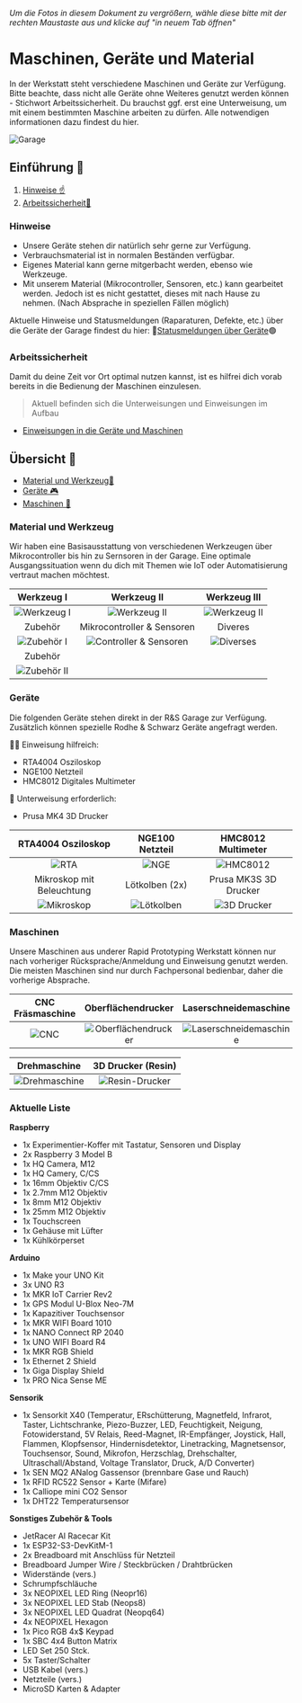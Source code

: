 *Um die Fotos in diesem Dokument zu vergrößern, wähle diese bitte mit der rechten Maustaste aus und klicke auf "in neuem Tab öffnen"*

# Maschinen, Geräte und Material

In der Werkstatt steht verschiedene Maschinen und Geräte zur Verfügung. Bitte beachte, dass nicht alle Geräte ohne Weiteres genutzt werden können - Stichwort Arbeitssicherheit. Du brauchst ggf. erst eine Unterweisung, um mit einem bestimmten Maschine arbeiten zu dürfen. Alle notwendigen informationen dazu findest du hier.

![Garage](https://github.com/Rohde-Schwarz-Garage/.github/blob/main/ressources/pictures/Garage_04.png?raw=true)

## Einführung 🚀

1. [Hinweise ☝️](#Hinweise)
2. [Arbeitssicherheit🧷](#Arbeitssicherheit)

### Hinweise

- Unsere Geräte stehen dir natürlich sehr gerne zur Verfügung. 
- Verbrauchsmaterial ist in normalen Beständen verfügbar. 
- Eigenes Material kann gerne mitgerbacht werden, ebenso wie Werkzeuge.
- Mit unserem Material (Mikrocontroller, Sensoren, etc.) kann gearbeitet werden. Jedoch ist es nicht gestattet, dieses mit nach Hause zu nehmen. (Nach Absprache in speziellen Fällen möglich)

Aktuelle Hinweise und Statusmeldungen (Raparaturen, Defekte, etc.) über die Geräte der Garage findest du hier:
🛑[Statusmeldungen über Geräte](https://github.com/orgs/Rohde-Schwarz-Garage/discussions/categories/statusmeldungen)🟢

### Arbeitssicherheit

Damit du deine Zeit vor Ort optimal nutzen kannst, ist es hilfrei dich vorab bereits in die Bedienung der Maschinen einzulesen. 

>Aktuell befinden sich die Unterweisungen und Einweisungen im Aufbau

- [Einweisungen in die Geräte und Maschinen](https://elearning-poc.rohde-schwarz.com/course/index.php?categoryid=9)

## Übersicht 👀

- [Material und Werkzeug🧱](#Material-und-Werkzeug)
- [Geräte 🎮](#Geräte)
- [Maschinen 🥽](#Maschinen)

### Material und Werkzeug

Wir haben eine Basisausstattung von verschiedenen Werkzeugen über Mikrocontroller bis hin zu Sernsoren in der Garage. Eine optimale Ausgangssituation wenn du dich mit Themen wie IoT oder Automatisierung vertraut machen möchtest.

| Werkzeug I | Werkzeug II | Werkzeug III |
| :---: | :---: | :---: |
| ![Werkzeug I](https://github.com/Rohde-Schwarz-Garage/.github/blob/main/ressources/pictures/Garage_Werkzeug_01.png?raw=true) | ![Werkzeug II](https://github.com/Rohde-Schwarz-Garage/.github/blob/main/ressources/pictures/Garage_Werkzeug_02.png?raw=true) | ![Werkzeug II](https://github.com/Rohde-Schwarz-Garage/.github/blob/main/ressources/pictures/Garage_Werkzeug_03.png?raw=true) |
| Zubehör | Mikrocontroller & Sensoren | Diveres |
| ![Zubehör I](https://github.com/Rohde-Schwarz-Garage/.github/blob/main/ressources/pictures/Garage_Zubehoer_01.png?raw=true) | ![Controller & Sensoren](https://github.com/Rohde-Schwarz-Garage/.github/blob/main/ressources/pictures/Garage_Zubehoer_02.png?raw=true) | ![Diverses](https://github.com/Rohde-Schwarz-Garage/.github/blob/main/ressources/pictures/Garage_Zubehoer_03.png?raw=true) |
 |Zubehör |  |  |
 | ![Zubehör II](https://github.com/Rohde-Schwarz-Garage/.github/blob/main/ressources/pictures/Garage_Zubehoer_04.png?raw=true)

### Geräte

Die folgenden Geräte stehen direkt in der R&S Garage zur Verfügung. Zusätzlich können spezielle Rodhe & Schwarz Geräte angefragt werden.

👩‍🏫 Einweisung hilfreich:

- RTA4004 Osziloskop
- NGE100 Netzteil
- HMC8012 Digitales Multimeter

📘 Unterweisung erforderlich:

- Prusa MK4 3D Drucker

| RTA4004 Osziloskop | NGE100 Netzteil | HMC8012 Multimeter |
| :---: | :---: | :---: |
| ![RTA](https://github.com/Rohde-Schwarz-Garage/.github/blob/main/ressources/pictures/Garage_RTA4004_Osziloskop.png?raw=true) | ![NGE](https://github.com/Rohde-Schwarz-Garage/.github/blob/main/ressources/pictures/Garage_NGE100_Netzteil.png?raw=true) | ![HMC8012](https://github.com/Rohde-Schwarz-Garage/.github/blob/main/ressources/pictures/Garage_HMC8012_Digitales_Multimeter.png?raw=true) |
| Mikroskop mit Beleuchtung | Lötkolben (2x) | Prusa MK3S 3D Drucker |
| ![Mikroskop](https://github.com/Rohde-Schwarz-Garage/.github/blob/main/ressources/pictures/Garage_Mikroskop.png?raw=true) | ![Lötkolben](https://github.com/Rohde-Schwarz-Garage/.github/blob/main/ressources/pictures/Garage_Loetkolben.png?raw=true) | ![3D Drucker](https://github.com/Rohde-Schwarz-Garage/.github/blob/main/ressources/pictures/Garage_3D_Drucker_01.png?raw=true) |



### Maschinen

Unsere Maschinen aus underer Rapid Prototyping Werkstatt können nur nach vorheriger Rücksprache/Anmeldung und Einweisung genutzt werden. Die meisten Maschinen sind nur durch Fachpersonal bedienbar, daher die vorherige Absprache.

| CNC Fräsmaschine | Oberflächendrucker | Laserschneidemaschine | Standbohrmaschine |
| :---: | :---: | :---: | :---: |
| ![CNC](https://github.com/Rohde-Schwarz-Garage/.github/blob/main/ressources/pictures/Garage_CNC_Fraese.png?raw=true) | ![Oberflächendrucker](https://github.com/Rohde-Schwarz-Garage/.github/blob/main/ressources/pictures/Garage_Oberflaechendrucker.png?raw=true) | ![Laserschneidemaschine](https://github.com/Rohde-Schwarz-Garage/.github/blob/main/ressources/pictures/Garage_Laserschneidemaschine.png?raw=true) | ![Standbohrmaschine](https://github.com/Rohde-Schwarz-Garage/.github/blob/main/ressources/pictures/Garage_Standbohrmaschine.png?raw=true) |

| Drehmaschine | 3D Drucker (Resin) |
| :---: | :---: |
| ![Drehmaschine](https://github.com/Rohde-Schwarz-Garage/.github/blob/main/ressources/pictures/Garage_Drehmaschine.png?raw=true) | ![Resin-Drucker](https://github.com/Rohde-Schwarz-Garage/.github/blob/main/ressources/pictures/Garage_3D_Drucker_Resin.png?raw=true) |

### Aktuelle Liste


**Raspberry**
- 1x Experimentier-Koffer mit Tastatur, Sensoren und Display
- 2x Raspberry 3 Model B
- 1x HQ Camera, M12
- 1x HQ Camery, C/CS
- 1x 16mm Objektiv C/CS
- 1x 2.7mm M12 Objektiv
- 1x 8mm M12 Objektiv
- 1x 25mm M12 Objektiv
- 1x Touchscreen
- 1x Gehäuse mit Lüfter
- 1x Kühlkörperset

**Arduino**
- 1x Make your UNO Kit
- 3x UNO R3
- 1x MKR IoT Carrier Rev2
- 1x GPS Modul U-Blox Neo-7M
- 1x Kapazitiver Touchsensor
- 1x MKR WIFI Board 1010
- 1x NANO Connect RP 2040
- 1x UNO WIFI Board R4
- 1x MKR RGB Shield
- 1x Ethernet 2 Shield
- 1x Giga Display Shield
- 1x PRO Nica Sense ME

**Sensorik**
- 1x Sensorkit X40 (Temperatur, ERschütterung, Magnetfeld, Infrarot, Taster, Lichtschranke, Piezo-Buzzer, LED, Feuchtigkeit, Neigung, Fotowiderstand, 5V Relais, Reed-Magnet, IR-Empfänger, Joystick, Hall, Flammen, Klopfsensor, Hindernisdetektor, Linetracking, Magnetsensor, Touchsensor, Sound, Mikrofon, Herzschlag, Drehschalter, Ultraschall/Abstand, Voltage Translator, Druck, A/D Converter)
- 1x SEN MQ2 ANalog Gassensor (brennbare Gase und Rauch)
- 1x RFID RC522 Sensor + Karte (Mifare)
- 1x Calliope mini CO2 Sensor
- 1x DHT22 Temperatursensor

**Sonstiges Zubehör & Tools**
- JetRacer AI Racecar Kit
- 1x ESP32-S3-DevKitM-1
- 2x Breadboard mit Anschlüss für Netzteil
- Breadboard Jumper Wire / Steckbrücken / Drahtbrücken
- Widerstände (vers.)
- Schrumpfschläuche
- 3x NEOPIXEL LED Ring (Neopr16)
- 3x NEOPIXEL LED Stab (Neops8)
- 3x NEOPIXEL LED Quadrat (Neopq64)
- 4x NEOPIXEL Hexagon
- 1x Pico RGB 4x$ Keypad
- 1x SBC 4x4 Button Matrix
- LED Set 250 Stck.
- 5x Taster/Schalter
- USB Kabel (vers.)
- Netzteile (vers.)
- MicroSD Karten & Adapter
